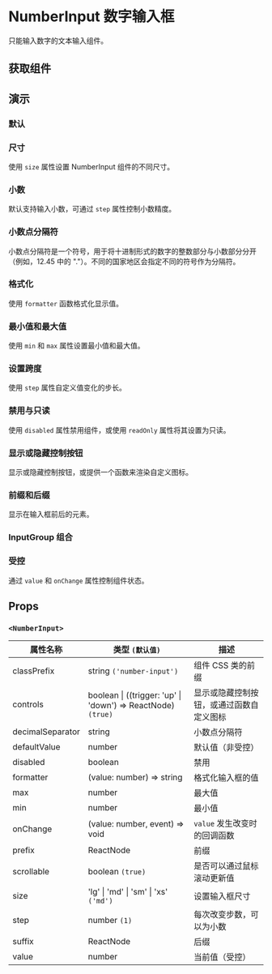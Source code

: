# NumberInput 数字输入框

只能输入数字的文本输入组件。

## 获取组件

<!--{include:<import-guide>}-->

## 演示

### 默认

<!--{include:`basic.md`}-->

### 尺寸

使用 `size` 属性设置 NumberInput 组件的不同尺寸。

<!--{include:`size.md`}-->

### 小数

默认支持输入小数，可通过 `step` 属性控制小数精度。

<!--{include:`decimals.md`}-->

### 小数点分隔符

小数点分隔符是一个符号，用于将十进制形式的数字的整数部分与小数部分分开（例如，12.45 中的 "."）。不同的国家地区会指定不同的符号作为分隔符。

<!--{include:`decimal-separator.md`}-->

### 格式化

使用 `formatter` 函数格式化显示值。

<!--{include:`formatter.md`}-->

### 最小值和最大值

使用 `min` 和 `max` 属性设置最小值和最大值。

<!--{include:`max-min.md`}-->

### 设置跨度

使用 `step` 属性自定义值变化的步长。

<!--{include:`step.md`}-->

### 禁用与只读

使用 `disabled` 属性禁用组件，或使用 `readOnly` 属性将其设置为只读。

<!--{include:`disabled.md`}-->

### 显示或隐藏控制按钮

显示或隐藏控制按钮，或提供一个函数来渲染自定义图标。

<!--{include:`controls.md`}-->

### 前缀和后缀

显示在输入框前后的元素。

<!--{include:`prefix-suffix.md`}-->

### InputGroup 组合

<!--{include:`combination.md`}-->

### 受控

通过 `value` 和 `onChange` 属性控制组件状态。

<!--{include:`controlled.md`}-->

## Props

### `<NumberInput>`

| 属性名称         | 类型 `(默认值)`                                              | 描述                                     |
| ---------------- | ------------------------------------------------------------ | ---------------------------------------- |
| classPrefix      | string `('number-input')`                                    | 组件 CSS 类的前缀                        |
| controls         | boolean \| ((trigger: 'up' \| 'down') => ReactNode) `(true)` | 显示或隐藏控制按钮，或通过函数自定义图标 |
| decimalSeparator | string                                                       | 小数点分隔符                             |
| defaultValue     | number                                                       | 默认值（非受控）                         |
| disabled         | boolean                                                      | 禁用                                     |
| formatter        | (value: number) => string                                    | 格式化输入框的值                         |
| max              | number                                                       | 最大值                                   |
| min              | number                                                       | 最小值                                   |
| onChange         | (value: number, event) => void                               | `value` 发生改变时的回调函数             |
| prefix           | ReactNode                                                    | 前缀                                     |
| scrollable       | boolean `(true)`                                             | 是否可以通过鼠标滚动更新值               |
| size             | 'lg' \| 'md' \| 'sm' \| 'xs' `('md')`                        | 设置输入框尺寸                           |
| step             | number `(1)`                                                 | 每次改变步数，可以为小数                 |
| suffix           | ReactNode                                                    | 后缀                                     |
| value            | number                                                       | 当前值（受控）                           |
